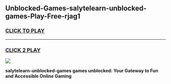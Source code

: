 
## Unblocked-Games-salytelearn-unblocked-games-Play-Free-rjag1
<h3>
<a href="https://premium76.site?title=salytelearn-unblocked-games&ref=17A">CLICK TO PLAY</a></h3>
<hr>

<h3>
<a href="https://premium76.site?title=salytelearn-unblocked-games&ref=17A">CLICK 2 PLAY</a>
  
</h3>

<a href="https://premium76.site?title=salytelearn-unblocked-games&ref=17A"><img src="https://clearcache.store/games.png"></a>


**salytelearn-unblocked-games games unblocked: Your Gateway to Fun and Accessible Online Gaming**
